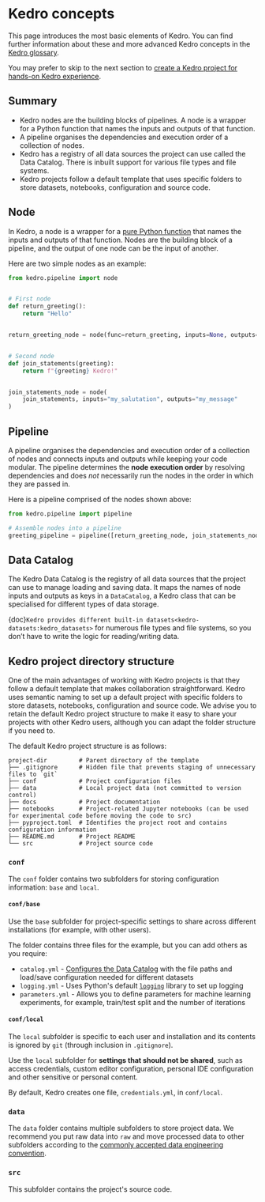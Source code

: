 # Kedro concepts

This page introduces the most basic elements of Kedro. You can find further information about these and more advanced Kedro concepts in the [Kedro glossary](../resources/glossary.md).

You may prefer to skip to the next section to [create a Kedro project for hands-on Kedro experience](./new_project.md).

## Summary

* Kedro nodes are the building blocks of pipelines. A node is a wrapper for a Python function that names the inputs and outputs of that function.
* A pipeline organises the dependencies and execution order of a collection of nodes.
* Kedro has a registry of all data sources the project can use called the Data Catalog. There is inbuilt support for various file types and file systems.
* Kedro projects follow a default template that uses specific folders to store datasets, notebooks, configuration and source code.


## Node

In Kedro, a node is a wrapper for a [pure Python function](../resources/glossary.md#node) that names the inputs and outputs of that function. Nodes are the building block of a pipeline, and the output of one node can be the input of another.

Here are two simple nodes as an example:

```python
from kedro.pipeline import node


# First node
def return_greeting():
    return "Hello"


return_greeting_node = node(func=return_greeting, inputs=None, outputs="my_salutation")


# Second node
def join_statements(greeting):
    return f"{greeting} Kedro!"


join_statements_node = node(
    join_statements, inputs="my_salutation", outputs="my_message"
)
```

## Pipeline

A pipeline organises the dependencies and execution order of a collection of nodes and connects inputs and outputs while keeping your code modular. The pipeline determines the **node execution order** by resolving dependencies and does *not* necessarily run the nodes in the order in which they are passed in.

Here is a pipeline comprised of the nodes shown above:

```python
from kedro.pipeline import pipeline

# Assemble nodes into a pipeline
greeting_pipeline = pipeline([return_greeting_node, join_statements_node])
```

## Data Catalog

The Kedro Data Catalog is the registry of all data sources that the project can use to manage loading and saving data. It maps the names of node inputs and outputs as keys in a `DataCatalog`, a Kedro class that can be specialised for different types of data storage.

{doc}`Kedro provides different built-in datasets<kedro-datasets:kedro_datasets>` for numerous file types and file systems, so you don’t have to write the logic for reading/writing data.

## Kedro project directory structure

One of the main advantages of working with Kedro projects is that they follow a default template that makes collaboration straightforward. Kedro uses semantic naming to set up a default project with specific folders to store datasets, notebooks, configuration and source code. We advise you to retain the default Kedro project structure to make it easy to share your projects with other Kedro users, although you can adapt the folder structure if you need to.

The default Kedro project structure is as follows:

```
project-dir         # Parent directory of the template
├── .gitignore      # Hidden file that prevents staging of unnecessary files to `git`
├── conf            # Project configuration files
├── data            # Local project data (not committed to version control)
├── docs            # Project documentation
├── notebooks       # Project-related Jupyter notebooks (can be used for experimental code before moving the code to src)
├── pyproject.toml  # Identifies the project root and contains configuration information
├── README.md       # Project README
└── src             # Project source code
```

### `conf`

The `conf` folder contains two subfolders for storing configuration information: `base` and `local`.

#### `conf/base`

Use the `base` subfolder for project-specific settings to share across different installations (for example, with other users).

The folder contains three files for the example, but you can add others as you require:

-   `catalog.yml` - [Configures the Data Catalog](../data/data_catalog.md#use-the-data-catalog-within-kedro-configuration) with the file paths and load/save configuration needed for different datasets
-   `logging.yml` - Uses Python's default [`logging`](https://docs.python.org/3/library/logging.html) library to set up logging
-   `parameters.yml` - Allows you to define parameters for machine learning experiments, for example, train/test split and the number of iterations

#### `conf/local`

The `local` subfolder is specific to each user and installation and its contents is ignored by `git` (through inclusion in `.gitignore`).

Use the `local` subfolder for **settings that should not be shared**, such as access credentials, custom editor configuration, personal IDE configuration and other sensitive or personal content.

By default, Kedro creates one file, `credentials.yml`, in `conf/local`.

### `data`

The `data` folder contains multiple subfolders to store project data. We recommend you put raw data into `raw` and move processed data to other subfolders according to the [commonly accepted data engineering convention](https://towardsdatascience.com/the-importance-of-layered-thinking-in-data-engineering-a09f685edc71).

### `src`

This subfolder contains the project's source code.
